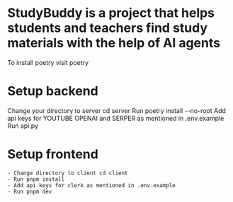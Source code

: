 # StudyBuddy is a project that helps students and teachers find study materials with the help of AI agents

To install poetry visit poetry

# Setup backend

Change your directory to server cd server
Run poetry install --no-root
Add api keys for YOUTUBE OPENAI and SERPER as mentioned in .env.example
Run api.py

# Setup frontend
    - Change directory to client cd client
    - Run pnpm install
    - Add api keys for clerk as mentioned in .env.example
    - Run pnpm dev

